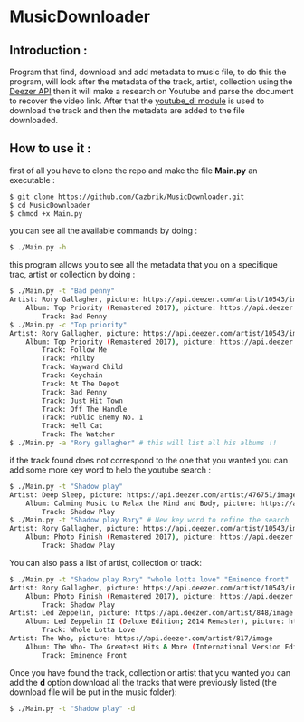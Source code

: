 # MusicDownloader

## Introduction :

Program that find, download and add metadata to music file, to do this the program, will look after the metadata of the track, artist,  collection using the [Deezer API](https://developers.deezer.com/api) then it will make a research on Youtube and parse the document to recover the video link. After that the [youtube_dl module](https://pypi.org/project/youtube_dl/) is used to download the track and then the metadata are added to the file downloaded.

## How to use it :

first of all you have to clone the repo and make the file __Main.py__ an executable :

```bash
$ git clone https://github.com/Cazbrik/MusicDownloader.git
$ cd MusicDownloader
$ chmod +x Main.py
```
you can see all the available commands by doing :

```bash
$ ./Main.py -h
```

this program allows you to see all the metadata that you on a specifique trac, artist or collection by doing :

```bash
$ ./Main.py -t "Bad penny"
Artist: Rory Gallagher, picture: https://api.deezer.com/artist/10543/image
	Album: Top Priority (Remastered 2017), picture: https://api.deezer.com/album/58738892/image, genres: ['Rock', 'Blues'], date: 2018-03-16
		Track: Bad Penny
$ ./Main.py -c "Top priority"
Artist: Rory Gallagher, picture: https://api.deezer.com/artist/10543/image
	Album: Top Priority (Remastered 2017), picture: https://api.deezer.com/album/58738892/image, genres: ['Rock', 'Blues'], date: 2018-03-16
		Track: Follow Me
		Track: Philby
		Track: Wayward Child
		Track: Keychain
		Track: At The Depot
		Track: Bad Penny
		Track: Just Hit Town
		Track: Off The Handle
		Track: Public Enemy No. 1
		Track: Hell Cat
		Track: The Watcher
$ ./Main.py -a "Rory gallagher" # this will list all his albums !!
```
if the track found does not correspond to the one that you wanted you can add some more key word to help the youtube search :

```bash
$ ./Main.py -t "Shadow play"
Artist: Deep Sleep, picture: https://api.deezer.com/artist/476751/image
	Album: Calming Music to Relax the Mind and Body, picture: https://api.deezer.com/album/139100942/image, genres: ['Pop'], date: 2020-03-30
		Track: Shadow Play
$ ./Main.py -t "Shadow play Rory" # New key word to refine the search
Artist: Rory Gallagher, picture: https://api.deezer.com/artist/10543/image
	Album: Photo Finish (Remastered 2017), picture: https://api.deezer.com/album/58737412/image, genres: ['Rock', 'Blues'], date: 2018-03-16
		Track: Shadow Play
```

You can also pass a list of artist, collection or track:

```bash
$ ./Main.py -t "Shadow play Rory" "whole lotta love" "Eminence front"
Artist: Rory Gallagher, picture: https://api.deezer.com/artist/10543/image
	Album: Photo Finish (Remastered 2017), picture: https://api.deezer.com/album/58737412/image, genres: ['Rock', 'Blues'], date: 2018-03-16
		Track: Shadow Play
Artist: Led Zeppelin, picture: https://api.deezer.com/artist/848/image
	Album: Led Zeppelin II (Deluxe Edition; 2014 Remaster), picture: https://api.deezer.com/album/7824595/image, genres: ['Rock'], date: 1969-10-22
		Track: Whole Lotta Love
Artist: The Who, picture: https://api.deezer.com/artist/817/image
	Album: The Who- The Greatest Hits & More (International Version Edited), picture: https://api.deezer.com/album/481965/image, genres: ['Pop'], date: 2010-02-08
		Track: Eminence Front
 ```

Once you have found the track, collection or artist that you wanted you can add the __d__ option download all the tracks that were previously listed (the download file will be put in the music folder):

```bash
$ ./Main.py -t "Shadow play" -d
```




